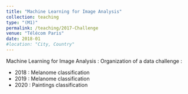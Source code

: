 ```yaml
---
title: "Machine Learning for Image Analysis"
collection: teaching
type: "(M1)"
permalink: /teaching/2017-Challenge
venue: "Télécom Paris"
date: 2018-01
#location: "City, Country"
---
```


Machine Learning for Image Analysis : Organization of a data challenge :
* 2018 : Melanome classification
* 2019 : Melanome classification
* 2020 : Paintings classification
